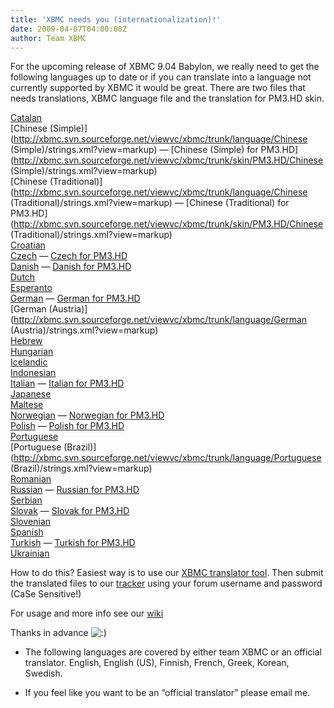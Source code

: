 ```yaml
---
title: 'XBMC needs you (internationalization)!'
date: 2009-04-07T04:00:00Z
author: Team XBMC
---
```

For the upcoming release of XBMC 9.04 Babylon, we really need to get the following languages up to date or if you can translate into a language not currently supported by XBMC it would be great. There are two files that needs translations, XBMC language file and the translation for PM3.HD skin.

 [Catalan](http://svn.code.sf.net/p/xbmc/svn/?view=markup)  
[Chinese (Simple)](http://xbmc.svn.sourceforge.net/viewvc/xbmc/trunk/language/Chinese (Simple)/strings.xml?view=markup) — [Chinese (Simple) for PM3.HD](http://xbmc.svn.sourceforge.net/viewvc/xbmc/trunk/skin/PM3.HD/Chinese (Simple)/strings.xml?view=markup)  
[Chinese (Traditional)](http://xbmc.svn.sourceforge.net/viewvc/xbmc/trunk/language/Chinese (Traditional)/strings.xml?view=markup) — [Chinese (Traditional) for PM3.HD](http://xbmc.svn.sourceforge.net/viewvc/xbmc/trunk/skin/PM3.HD/Chinese (Traditional)/strings.xml?view=markup)  
[Croatian](http://svn.code.sf.net/p/xbmc/svn/?view=markup)  
[Czech](http://svn.code.sf.net/p/xbmc/svn/?view=markup) — [Czech for PM3.HD](http://svn.code.sf.net/p/xbmc/svn/?view=markup)  
[Danish](http://svn.code.sf.net/p/xbmc/svn/?view=markup) — [Danish for PM3.HD](http://svn.code.sf.net/p/xbmc/svn/?view=markup)  
[Dutch](http://svn.code.sf.net/p/xbmc/svn/?view=markup)  
[Esperanto](http://svn.code.sf.net/p/xbmc/svn/?view=markup)  
[German](http://svn.code.sf.net/p/xbmc/svn/?view=markup) — [German for PM3.HD](http://svn.code.sf.net/p/xbmc/svn/?view=markup)  
[German (Austria)](http://xbmc.svn.sourceforge.net/viewvc/xbmc/trunk/language/German (Austria)/strings.xml?view=markup)  
[Hebrew](http://svn.code.sf.net/p/xbmc/svn/?view=markup)  
[Hungarian](http://svn.code.sf.net/p/xbmc/svn/?view=markup)  
[Icelandic](http://svn.code.sf.net/p/xbmc/svn/?view=markup)  
[Indonesian](http://svn.code.sf.net/p/xbmc/svn/?view=markup)  
[Italian](http://svn.code.sf.net/p/xbmc/svn/?view=markup) — [Italian for PM3.HD](http://svn.code.sf.net/p/xbmc/svn/?view=markup)  
[Japanese](http://svn.code.sf.net/p/xbmc/svn/?view=markup)  
[Maltese](http://svn.code.sf.net/p/xbmc/svn/?view=markup)  
[Norwegian](http://svn.code.sf.net/p/xbmc/svn/?view=markup) — [Norwegian for PM3.HD](http://svn.code.sf.net/p/xbmc/svn/?view=markup)  
[Polish](http://svn.code.sf.net/p/xbmc/svn/?view=markup) — [Polish for PM3.HD](http://svn.code.sf.net/p/xbmc/svn/?view=markup)  
[Portuguese](http://svn.code.sf.net/p/xbmc/svn/?view=markup)  
[Portuguese (Brazil)](http://xbmc.svn.sourceforge.net/viewvc/xbmc/trunk/language/Portuguese (Brazil)/strings.xml?view=markup)  
[Romanian](http://svn.code.sf.net/p/xbmc/svn/?view=markup)  
[Russian](http://svn.code.sf.net/p/xbmc/svn/?view=markup) — [Russian for PM3.HD](http://svn.code.sf.net/p/xbmc/svn/?view=markup)  
[Serbian](http://svn.code.sf.net/p/xbmc/svn/?view=markup)  
[Slovak](http://svn.code.sf.net/p/xbmc/svn/?view=markup) — [Slovak for PM3.HD](http://svn.code.sf.net/p/xbmc/svn/?view=markup)  
[Slovenian](http://svn.code.sf.net/p/xbmc/svn/?view=markup)  
[Spanish](http://svn.code.sf.net/p/xbmc/svn/?view=markup)  
[Turkish](http://svn.code.sf.net/p/xbmc/svn/?view=markup) — [Turkish for PM3.HD](http://svn.code.sf.net/p/xbmc/svn/?view=markup)  
[Ukrainian](http://svn.code.sf.net/p/xbmc/svn/?view=markup)

 How to do this? Easiest way is to use our [XBMC translator tool](https://sourceforge.net/projects/xbmc/files/). Then submit the translated files to our [tracker](http://trac.xbmc.org) using your forum username and password (CaSe Sensitive!)

 For usage and more info see our [wiki](https://kodi.wiki/?ns0=1&amp;amp;search=translator&amp;amp;searchx=Search)

 Thanks in advance ![:)](/sites/default/files/uploads/icon_smile.gif)

 * The following languages are covered by either team XBMC or an official translator. English, English (US), Finnish, French, Greek, Korean, Swedish.

 * If you feel like you want to be an “official translator” please email me.

 